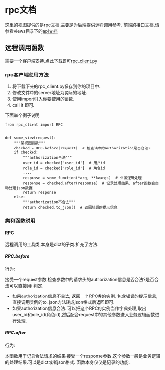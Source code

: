 # rpc文档

这里的视图提供的是rpc文档.主要是为后端提供远程调用参考. 前端的接口文档,请参看views目录下的[api文档](/views/api文档.md)

## 远程调用函数

需要一个客户端支持.点此下载即可[rpc_client.py](/authorization_package/rpc_client.py)

### rpc客户端使用方法

1. 将下载下来的rpc_client.py保存到你的项目中.
2. 修改文件中的server地址为实际的地址.
3. 使用import引入你要使用的函数.
4. call it 即可.

下面举个例子说明

```python3
from rpc_client import RPC


def some_view(request):
    """某视图函数"""
    checked = RPC.before(request)  # 检查请求的authorization是否合法?
    if checked:
        """authorization合法"""
        user_id = checked['user_id']  # 用户id
        role_id = checked['role_id']  # 角色id
        ....
        response = some_function(*arg, **kwargs)  # 业务逻辑处理
        response = checked.after(response)  # 记录处理结果, after函数会自动处理json数据
        return response
    else:
        """authorization不合法"""
        return checked.to_json()  # 返回错误的提示信息

```

### 类和函数说明

#### RPC 

远程调用的工具类,本身是dict的子类.扩充了方法.

##### RPC.before 

行为:

接受一个request参数.检查参数中的请求头的authorization信息是否合法?是否合法可以直接用if判定.

* 如果authorization信息不合法, 返回一个RPC类的实例. 包含错误的提示信息,直接调用实例的to_json方法转成json格式后返回即可.
* 如果authorization信息合法. 可以把这个RPC的实例当作字典处理,取出user_id和role_id(角色id),然后配合request中的其他参数送入业务逻辑函数进行处理.


##### RPC.after

行为:

本函数用于记录合法请求的结果,接受一个response参数.这个参数一般是业务逻辑的处理结果.可以是dict或者json格式.
函数本身仅仅是记录的功能.

